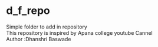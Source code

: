 # d_f_repo
Simple folder to add in repository
<br>This repository is inspired by Apana college youtube Cannel
<br>Author :Dhanshri Baswade
